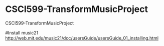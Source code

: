 # CSCI599-TransformMusicProject
CSCI599-TransformMusicProject

#Install music21
http://web.mit.edu/music21/doc/usersGuide/usersGuide_01_installing.html
